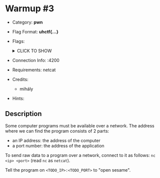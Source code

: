 # Warmup #3
* Category: **pwn**

* Flag Format: **uhctf{...}**

* Flags: <details><summary>CLICK TO SHOW</summary><ul><ul>
<li>static: <code>uhctf{4-50ck3t-15-4-d00r-ad3a21}</code></li>
</ul></ul></details>

* Connection Info: <ip>:4200

* Requirements: netcat

* Credits:
    * mihály

* Hints: <ul><ul>
</ul></ul>

## Description
Some computer programs must be available over a network. The address where we can find the program consists of 2 parts:
- an IP address: the address of the computer
- a port number: the address of the application

To send raw data to a program over a network, connect to it as follows: `nc <ip> <port>` (read `nc` as `netcat`).

Tell the program on `<TODO_IP>:<TODO_PORT>` to "open sesame".